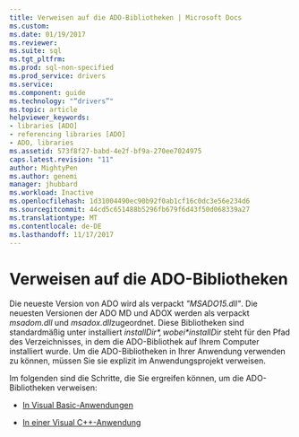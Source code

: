 ```yaml
---
title: Verweisen auf die ADO-Bibliotheken | Microsoft Docs
ms.custom: 
ms.date: 01/19/2017
ms.reviewer: 
ms.suite: sql
ms.tgt_pltfrm: 
ms.prod: sql-non-specified
ms.prod_service: drivers
ms.service: 
ms.component: guide
ms.technology: "“drivers”"
ms.topic: article
helpviewer_keywords:
- libraries [ADO]
- referencing libraries [ADO]
- ADO, libraries
ms.assetid: 573f8f27-babd-4e2f-bf9a-270ee7024975
caps.latest.revision: "11"
author: MightyPen
ms.author: genemi
manager: jhubbard
ms.workload: Inactive
ms.openlocfilehash: 1d31004490ec90b92f0ab1cf16c0dc3e56e234d6
ms.sourcegitcommit: 44cd5c651488b5296fb679f6d43f50d068339a27
ms.translationtype: MT
ms.contentlocale: de-DE
ms.lasthandoff: 11/17/2017
---
```

# <a name="referencing-the-ado-libraries"></a>Verweisen auf die ADO-Bibliotheken
Die neueste Version von ADO wird als verpackt *"MSADO15.dll"*. Die neuesten Versionen der ADO MD und ADOX werden als verpackt *msadom.dll* und *msadox.dll*zugeordnet. Diese Bibliotheken sind standardmäßig unter installiert *$installDir*, wobei *$installDir* steht für den Pfad des Verzeichnisses, in dem die ADO-Bibliothek auf Ihrem Computer installiert wurde. Um die ADO-Bibliotheken in Ihrer Anwendung verwenden zu können, müssen Sie sie explizit im Anwendungsprojekt verweisen.  
  
 Im folgenden sind die Schritte, die Sie ergreifen können, um die ADO-Bibliotheken verweisen:  
  
-   [In Visual Basic-Anwendungen](../../ado/guide/referencing-the-ado-libraries-in-a-visual-basic-6-application.md)  
  
-   [In einer Visual C++-Anwendung](../../ado/guide/referencing-the-ado-libraries-in-a-visual-c-application.md)
